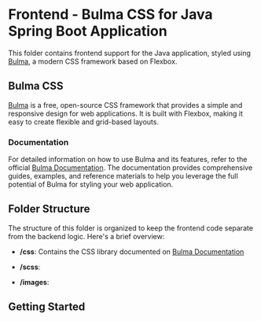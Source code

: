 # Frontend - Bulma CSS for Java Spring Boot Application

This folder contains frontend support for the Java application, styled using [Bulma](https://bulma.io/documentation/), a modern CSS framework based on Flexbox.

## Bulma CSS

[Bulma](https://bulma.io/) is a free, open-source CSS framework that provides a simple and responsive design for web applications. It is built with Flexbox, making it easy to create flexible and grid-based layouts.

### Documentation

For detailed information on how to use Bulma and its features, refer to the official [Bulma Documentation](https://bulma.io/documentation/). The documentation provides comprehensive guides, examples, and reference materials to help you leverage the full potential of Bulma for styling your web application.

## Folder Structure

The structure of this folder is organized to keep the frontend code separate from the backend logic. Here's a brief overview:

- **/css**: Contains the CSS library documented on [Bulma Documentation](https://bulma.io/documentation/)

- **/scss**: 

- **/images**: 

## Getting Started

